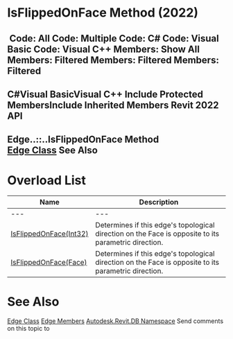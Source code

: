 # IsFlippedOnFace Method (2022)

﻿
 Code: All Code: Multiple Code: C# Code: Visual Basic Code: Visual C++  Members: Show All Members: Filtered Members: Filtered Members: Filtered   
---  
C#Visual BasicVisual C++
Include Protected MembersInclude Inherited Members
Revit 2022 API  
---  
Edge..::..IsFlippedOnFace Method   
[Edge Class](7155ef49-fcd9-c80a-6232-70189a617bcc.md "Edge Class") See Also  
---  
# Overload List
| Name | Description |
| --- | --- |
| --- | --- | --- |
| [IsFlippedOnFace(Int32)](779513a0-db59-8b53-a53b-f3cc10e6ddf0.md "IsFlippedOnFace Method \(Int32\)") | Determines if this edge's topological direction on the Face is opposite to its parametric direction. |
| [IsFlippedOnFace(Face)](1b7bfbea-9f67-ef97-9469-98cd063c33a8.md "IsFlippedOnFace Method \(Face\)") | Determines if this edge's topological direction on the Face is opposite to its parametric direction. |

# See Also
[Edge Class](7155ef49-fcd9-c80a-6232-70189a617bcc.md "Edge Class")
[Edge Members](91d78987-d392-ba36-5715-b4410eccb9a4.md "Edge Members")
[Autodesk.Revit.DB Namespace](87546ba7-461b-c646-cbb1-2cb8f5bff8b2.md "Autodesk.Revit.DB Namespace")
Send comments on this topic to 